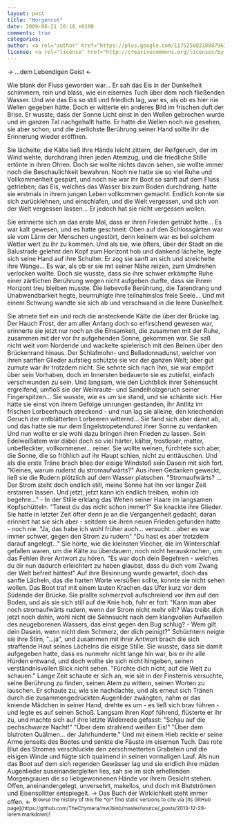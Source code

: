 ```yaml
---
layout: post
title: "Morgenrot"
date: 2009-06-21 20:10 +0100
comments: true
categories: 
author: <a rel="author" href="https://plus.google.com/117525803180879614771/posts">Horea Christian</a>
license: <a rel="license" href="http://creativecommons.org/licenses/by-sa/4.0/">Creative Commons Attribution-ShareAlike 4.0 International License</a>.
---
```


-> ...dem Lebendigen Geist <-

Wie blank der Fluss geworden war... 
Er sah das Eis in der Dunkelheit schimmern, rein und blass, wie ein eisernes Tuch über dem noch fließenden Wasser.
Und wie das Eis so still und friedlich lag, war es, als ob es hier nie Wellen gegeben hätte.
Doch er witterte ein anderes Bild im frischen duft der Brise.
Er wusste, dass der Sonne Licht einst in den Wellen gebrochen wurde und im ganzen Tal nachgehallt hatte.
Er hatte die Wellen noch nie gesehen, sie aber schon; und die zierlichste Berührung seiner Hand sollte ihr die Erinnerung wieder eröffnen.

Sie lächelte; die Kälte ließ ihre Hände leicht zittern, 
der Reifgeruch, der im Wind wehte, durchdrang ihren jeden Atemzug, und die friedliche Stille ertönte in ihren Ohren.
Doch sie wollte nichts davon sehen, sie wollte immer noch die Beschaulichkeit bewahren.
Noch nie hatte sie so viel Ruhe und Vollkommenheit gespürt, und noch nie war ihr Boot so sanft auf dem Fluss getrieben;
das Eis, welches das Wasser bis zum Boden durchdrang, hatte sie erstmals in ihrem jungen Leben vollkommen gemacht.
Endlich konnte sie sich zurücklehnen, und einschlafen, und die Welt vergessen, und sich von der Welt vergessen lassen...
Er jedoch hat sie nicht vergessen wollen.

<!-- more -->

Sie erinnerte sich an das erste Mal, dass er ihren Frieden getrübt hatte... 
Es war kalt gewesen, und es hatte geschneit: 
Oben auf den Schlossgärten war sie vom Lärm der Menschen ungestört, denn keinem war es bei solchem Wetter wert zu ihr zu kommen.
Und als sie, wie öfters, über der Stadt an die Balustrade gelehnt den Kopf zum Horizont hob und dankend lächelte, legte sich seine Hand auf ihre Schulter. 
Er zog sie sanft an sich und streichelte ihre Wange... 
Es war, als ob er sie mit seiner Nähe reizen, zum Umdrehen verlocken wollte.
Doch sie wusste, dass sie ihre schwer erkämpfte Ruhe einer zärtlichen Berührung wegen nicht aufgeben durfte, dass sie ihrem Horizont treu bleiben musste.
Die liebevolle Berührung, die Tatendrang und Unabwendbarkeit hegte, beunruhigte ihre teilnahmslos freie Seele...
Und mit einem Schwung wandte sie sich ab und verschwand in die leere Dunkelheit.

<!--- 
"Träume nicht!" er hielt kurz den Atem an "Die Sonne wird da nicht aufgehen, das hat sie auch nie..."  sie hat sich damals gleich seinem Griff entwandt und sich zu ihm gedreht. "Die Sonne ist doch schon aufgegangen, es ist ja hellichster Tag!" 
---!>

Sie atmete tief ein und roch die ansteckende Kälte die über der Brücke lag.
Der Hauch Frost, der am aller Anfang doch so erfirschend gewesen war, erinnerte sie jetzt nur noch an die Einsamkeit, die zusammen mit der Ruhe, zusammen mit der vor ihr aufgehenden Sonne, gekommen war.
Sie saß nicht weit vom Nordende und wackelte spielerisch mit den Beinen über den Brückenrand hinaus.
Der Schlafmohn- und Belladonnadunst, welcher von ihren sanften Glieder aufstieg schützte sie vor der ganzen Welt; aber gut zumute war ihr trotzdem nicht.
Sie sehnte sich nach ihm, sie war empört über sein Vorhaben, doch im Innersten bedauerte sie es zutiefst, einfach verschwunden zu sein.
Und langsam, wie den Lichtblick ihrer Sehensucht ergreifend, umfloß sie der Weinraute- und Sandelholzgeruch seiner Fingerspitzen...
Sie wusste, wie es um sie stand, und sie schämte sich.
Hier hatte sie einst von ihrem Gefolge umrungen gestanden, ihr Antlitz im frischen Lorbeerhauch streckend -
und nun lag sie alleine, den kriechenden Geruch der entblätterten Lorbeeren witternd...
Sie fand sich aber damit ab, und das hatte sie nur dem Engelstropetendunst ihrer Sonne zu verdanken.
Und nun wollte er sie wohl dazu bringen ihren Frieden zu lassen.
Sein Edelweißatem war dabei doch so viel härter, kälter, trostloser, matter, unbefleckter, vollkommener... reiner.
Sie wollte weinen, fürchtete sich aber, die Sonne, die so fröhlich auf ihr Haupt schien, nicht zu enttäuschen.
Und als die erste Träne brach blies der eisige Windstoß sein Dasein mit sich fort.

"Kleines, warum ruderst du stromaufwärts?"  
Aus ihren Gedanken geweckt, ließ sie die Rudern plötzlich auf dem Wasser platschen.  
"Stromaufwärts? ... Der Strom steht doch endlich still, meine Sonne hat ihn vor langer Zeit erstarren lassen. Und jetzt, jetzt kann ich endlich treiben, wohin ich begehre..." -
In der Stille erklang das Wehen seiner Haare im langsamen Kopfschütteln.  
"Tatest du das nicht schon immer?"  
Sie knackte ihre Glieder.
Sie hatte in letzter Zeit öfter denn je an die Vergangenheit gedacht,
daran erinnert hat sie sich aber - seitdem sie ihren neuen Frieden gefunden hatte - noch nie.  
"Ja, das habe ich wohl früher auch... versucht... aber es war immer schwer, gegen den Strom zu rudern"  
"Du hast es aber trotzdem darauf angelegt..."  
Sie hörte, wie die kleinsten Viecher, die im Winterschlaf gefallen waren, um die Kälte zu überdauern, noch nicht herauskrochen, um das Fehlen ihrer Antwort zu hören.  
"Es war doch dein Begehren - welches du dir nun dadurch erleichtert zu haben glaubst, dass du dich vom Zwang der Welt befreit hättest"  
Auf ihre Besinnung wurde gewartet, doch das sanfte Lächeln, das die harten Worte versüßen sollte, konnte sie nicht sehen wollen.
Das Boot traf mit einem lauten Krachen das Ufer kurz vor dem Südende der Brücke.
Sie prallte schmerzvoll aufschreiend vor ihm auf den Boden, und als sie sich still auf die Knie hob, fuhr er fort:  
"Kann man aber noch stromaufwärts rudern, wenn der Strom nicht mehr eilt? 
Was treibt dich jetzt noch dahin, wohl nicht die Sehnsucht nach dem klangvollen Aufwallen des neugeborenen Wassers, das einst gegen den Bug schlug? - 
Wem gilt dein Dasein, wenn nicht dem Schmerz, der dich peinigt?"  
Schüchtern neigte sie ihre Stirn, "...ja", und zusammen mit ihrer Antwort brach die sich straffende Haut seines Lächelns die eisige Stille.
Sie wusste, dass sie damit aufgegeben hatte, dass es nunmehr nicht lange hin war, bis er ihr alle Hürden entwand, und doch wollte sie sich nicht hingeben, seinen verständnisvollen Blick nicht sehen.  
"Fürchte dich nicht, auf die Welt zu schauen."

Lange Zeit schaute er sich an, wie sie in der Finsternis versuchte, seine Berührung zu finden, seinen Atem zu wittern, seinen Worten zu lauschen.
Er schaute zu, wie sie nachdachte, und als erneut sich Tränen durch die zusammengedrückten Augenlider zwängten, nahm er das kniende Mädchen in seiner Hand, drehte es um - es ließ sich brav führen - und legte es auf seinen Schoß.
Langsam ihren Kopf führend, flüsterte er ihr zu, und machte sich auf ihre letzte Widerrede gefasst:  
"Schau auf die pechschwarze Nacht!"  
"Über dem strahlend weißen Eis!"  
"Über dem blutroten Quälmen... der Jahrhunderte."  
Und mit einem Hieb reckte er seine Arme jenseits des Bootes und senkte die Fäuste im eisernen Tuch.
Das rote Blut des Stromes verschluckte den zerschmetterten Grabstein und die eisigen Winde und fügte sich qualmend in seinen vormaligen Lauf.
Als nun das Boot auf dem sich regenden Gewässer lag und sie endlich ihre müden Augenlieder auseinandergleiten lies, sah sie im sich erhellenden Morgengrauen die so liebgewonnenen Hände vor ihrem Gesicht stehen.
Offen, aneinandergelegt, unversehrt, makellos, und doch mit Blutströmen und Eisensplitter entspiegelt.

-> Das Buch der Wirklichkeit steht immer offen. <-


<sup>Browse the history of this file *or* find static versions to cite via [its GitHub page](https://github.com/TheChymera/mw/blob/master/source/_posts/2013-12-28-lorem.markdown)!</sup>
